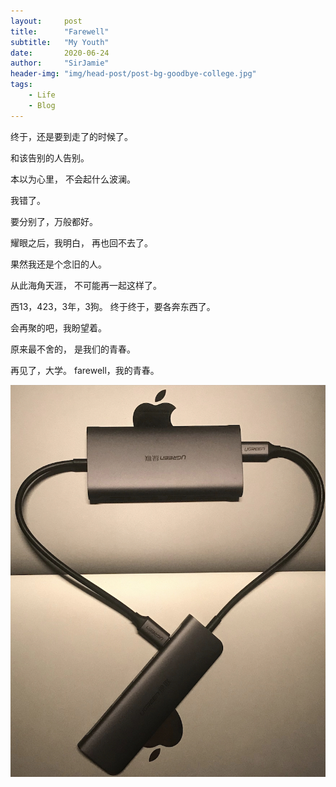 ```yaml
---
layout:     post
title:      "Farewell"
subtitle:   "My Youth"
date:       2020-06-24
author:     "SirJamie"
header-img: "img/head-post/post-bg-goodbye-college.jpg"
tags:
    - Life
    - Blog
---
```


终于，还是要到走了的时候了。

和该告别的人告别。

本以为心里，
不会起什么波澜。

我错了。

要分别了，万般都好。

耀眼之后，我明白，
再也回不去了。

果然我还是个念旧的人。

从此海角天涯，
不可能再一起这样了。

西13，423，3年，3狗。
终于终于，要各奔东西了。

会再聚的吧，我盼望着。

原来最不舍的，
是我们的青春。

再见了，大学。
farewell，我的青春。

![love](/img/in-post/post-goodbye-college.jpg)
